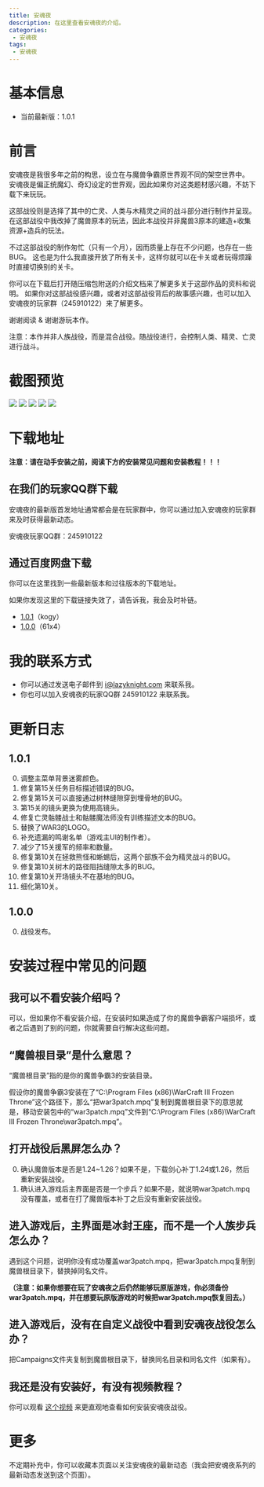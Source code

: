 ```yaml
---
title: 安魂夜
description: 在这里查看安魂夜的介绍。
categories:
 - 安魂夜
tags:
 - 安魂夜
---
```


# 基本信息

* 当前最新版：1.0.1

# 前言

安魂夜是我很多年之前的构思，设立在与魔兽争霸原世界观不同的架空世界中。
安魂夜是偏正统魔幻、奇幻设定的世界观，因此如果你对这类题材感兴趣，不妨下载下来玩玩。

这部战役则是选择了其中的亡灵、人类与木精灵之间的战斗部分进行制作并呈现。
在这部战役中我改掉了魔兽原本的玩法，因此本战役并非魔兽3原本的建造+收集资源+造兵的玩法。

不过这部战役的制作匆忙（只有一个月），因而质量上存在不少问题，也存在一些BUG。
这也是为什么我直接开放了所有关卡，这样你就可以在卡关或者玩得烦躁时直接切换别的关卡。

你可以在下载后打开随压缩包附送的介绍文档来了解更多关于这部作品的资料和说明。
如果你对这部战役感兴趣，或者对这部战役背后的故事感兴趣，也可以加入安魂夜的玩家群（245910122）来了解更多。

谢谢阅读 & 谢谢游玩本作。

注意：本作并非人族战役，而是混合战役。随战役进行，会控制人类、精灵、亡灵进行战斗。

# 截图预览

![](imgs/requiem-preview-1.jpg) ![](imgs/requiem-preview-2.jpg) ![](imgs/requiem-preview-3.jpg) ![](imgs/requiem-preview-4.jpg) ![](imgs/requiem-preview-5.jpg)

# 下载地址

<strong>注意：请在动手安装之前，阅读下方的安装常见问题和安装教程！！！</strong>

## 在我们的玩家QQ群下载

安魂夜的最新版首发地址通常都会是在玩家群中，你可以通过加入安魂夜的玩家群来及时获得最新动态。

安魂夜玩家QQ群：245910122

## 通过百度网盘下载

你可以在这里找到一些最新版本和过往版本的下载地址。

如果你发现这里的下载链接失效了，请告诉我，我会及时补链。

* [1.0.1](https://pan.baidu.com/s/153Fi9Vioh3Cq2nCNqT2gCQ)（kogy）
* [1.0.0](https://pan.baidu.com/s/1uzdbOxdfs9HOZiNPC8h0lA)（61x4）

# 我的联系方式

* 你可以通过发送电子邮件到 i@lazyknight.com 来联系我。
* 你也可以加入安魂夜的玩家QQ群 245910122 来联系我。

# 更新日志

## 1.0.1

0. 调整主菜单背景迷雾颜色。
0. 修复第15关任务目标描述错误的BUG。
0. 修复第15关可以直接通过树林缝隙穿到埋骨地的BUG。
0. 第15关的镜头更换为使用高镜头。
0. 修复亡灵骷髅战士和骷髅魔法师没有训练描述文本的BUG。
0. 替换了WAR3的LOGO。
0. 补充遗漏的鸣谢名单（游戏主UI的制作者）。
0. 减少了15关援军的频率和数量。
0. 修复第10关在拯救熊怪和蜥蜴后，这两个部族不会为精灵战斗的BUG。
0. 修复第10关树木的路径阻挡缝隙太多的BUG。
0. 修复第10关开场镜头不在基地的BUG。
0. 细化第10关。

## 1.0.0

0. 战役发布。

# 安装过程中常见的问题

## 我可以不看安装介绍吗？

可以，但如果你不看安装介绍，在安装时如果造成了你的魔兽争霸客户端损坏，或者之后遇到了别的问题，你就需要自行解决这些问题。

## “魔兽根目录”是什么意思？

“魔兽根目录”指的是你的魔兽争霸3的安装目录。

假设你的魔兽争霸3安装在了“C:\Program Files (x86)\WarCraft III Frozen Throne”这个路径下，那么“把war3patch.mpq”复制到魔兽根目录下的意思就是，移动安装包中的“war3patch.mpq”文件到“C:\Program Files (x86)\WarCraft III Frozen Throne\war3patch.mpq”。

## 打开战役后黑屏怎么办？

0. 确认魔兽版本是否是1.24~1.26？如果不是，下载剑心补丁1.24或1.26，然后重新安装战役。
0. 确认进入游戏后主界面是否是一个步兵？如果不是，就说明war3patch.mpq没有覆盖，或者在打了魔兽版本补丁之后没有重新安装战役。

## 进入游戏后，主界面是冰封王座，而不是一个人族步兵怎么办？

遇到这个问题，说明你没有成功覆盖war3patch.mpq，把war3patch.mpq复制到魔兽根目录下，替换掉同名文件。

<strong>（注意：如果你想要在玩了安魂夜之后仍然能够玩原版游戏，你必须备份war3patch.mpq，并在想要玩原版游戏的时候把war3patch.mpq恢复回去。）</strong>

## 进入游戏后，没有在自定义战役中看到安魂夜战役怎么办？

把Campaigns文件夹复制到魔兽根目录下，替换同名目录和同名文件（如果有）。

## 我还是没有安装好，有没有视频教程？

你可以观看 <a href="https://www.bilibili.com/video/av30093660" target="_blank">这个视频</a> 来更直观地查看如何安装安魂夜战役。

# 更多

不定期补充中，你可以收藏本页面以关注安魂夜的最新动态（我会把安魂夜系列的最新动态发送到这个页面）。
